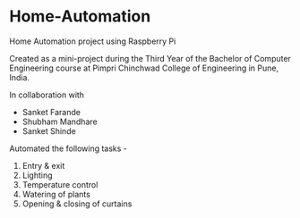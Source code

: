 # Home-Automation
Home Automation project using Raspberry Pi

Created as a mini-project during the Third Year of the Bachelor of Computer Engineering course at Pimpri Chinchwad College of Engineering in Pune, India.

In collaboration with
* Sanket Farande
* Shubham Mandhare
* Sanket Shinde

Automated the following tasks -
1. Entry & exit
2. Lighting
3. Temperature control
4. Watering of plants
5. Opening & closing of curtains
